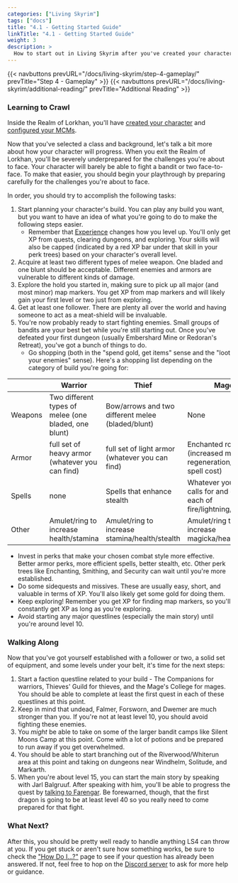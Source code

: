 ```yaml
---
categories: ["Living Skyrim"]
tags: ["docs"] 
title: "4.1 - Getting Started Guide"
linkTitle: "4.1 - Getting Started Guide"
weight: 3
description: >
  How to start out in Living Skyrim after you've created your character.
---
```


{{< navbuttons prevURL="/docs/living-skyrim/step-4-gameplay/" prevTitle="Step 4 - Gameplay" >}}
{{< navbuttons prevURL="/docs/living-skyrim/additional-reading/" prevTitle="Additional Reading" >}}

### Learning to Crawl
Inside the Realm of Lorkhan, you'll have [created your character](https://www.fgsmodlists.com/docs/living-skyrim/post-install/charactercreation/) and [configured your MCMs](https://www.fgsmodlists.com/docs/living-skyrim/post-install/mcm/).

Now that you've selected a class and background, let's talk a bit more about how your character will progress. When you exit the Realm of Lorkhan, you'll be severely underprepared for the challenges you're about to face. Your character will barely be able to fight a bandit or two face-to-face. To make that easier, you should begin your playthrough by preparing carefully for the challenges you're about to face. 

In order, you should try to accomplish the following tasks:

1. Start planning your character's build. You can play any build you want, but you want to have an idea of what you're going to do to make the following steps easier.
   - Remember that [Experience](https://www.nexusmods.com/skyrimspecialedition/mods/17751) changes how you level up. You'll only get XP from quests, clearing dungeons, and exploring. Your skills will also be capped (indicated by a red XP bar under that skill in your perk trees) based on your character's overall level.
2. Acquire at least two different types of melee weapon. One bladed and one blunt should be acceptable. Different enemies and armors are vulnerable to different kinds of damage.
3. Explore the hold you started in, making sure to pick up all major (and most minor) map markers. You get XP from map markers and will likely gain your first level or two just from exploring.
4. Get at least one follower. There are plenty all over the world and having someone to act as a meat-shield will be invaluable.
5. You're now probably ready to start fighting enemies. Small groups of bandits are your best bet while you're still starting out. Once you've defeated your first dungeon (usually Embershard Mine or Redoran's Retreat), you've got a bunch of things to do.
   - Go shopping (both in the "spend gold, get items" sense and the "loot your enemies" sense). Here's a shopping list depending on the category of build you're going for: 

|         | Warrior                                              | Thief                                             | Mage                                                                |
| ------- | ---------------------------------------------------- | ------------------------------------------------- | ------------------------------------------------------------------- |
| Weapons | Two different types of melee (one bladed, one blunt) | Bow/arrows and two different melee (bladed/blunt) | None                                                                |
| Armor   | full set of heavy armor (whatever you can find)      | full set of light armor (whatever you can find)   | Enchanted robes (increased magicka regeneration/reduced spell cost) |
| Spells  | none                                                 | Spells that enhance stealth                       | Whatever your build calls for and one each of fire/lightning/cold   |
| Other   | Amulet/ring to increase health/stamina               | Amulet/ring to increase stamina/health/stealth    | Amulet/ring to increase magicka/health                              |

   - Invest in perks that make your chosen combat style more effective. Better armor perks, more efficient spells, better stealth, etc. Other perk trees like Enchanting, Smithing, and Security can wait until you're more established.
   - Do some sidequests and missives. These are usually easy, short, and valuable in terms of XP. You'll also likely get some gold for doing them.
   - Keep exploring! Remember you get XP for finding map markers, so you'll constantly get XP as long as you're exploring.
   - Avoid starting any major questlines (especially the main story) until you're around level 10. 

### Walking Along
Now that you've got yourself established with a follower or two, a solid set of equipment, and some levels under your belt, it's time for the next steps:

1. Start a faction questline related to your build - The Companions for warriors, Thieves' Guild for thieves, and the Mage's College for mages. You should be able to complete at least the first quest in each of these questlines at this point.
2. Keep in mind that undead, Falmer, Forsworn, and Dwemer are much stronger than you. If you're not at least level 10, you should avoid fighting these enemies. 
3. You *might* be able to take on some of the larger bandit camps like Silent Moons Camp at this point. Come with a lot of potions and be prepared to run away if you get overwhelmed.
4. You should be able to start branching out of the Riverwood/Whiterun area at this point and taking on dungeons near Windhelm, Solitude, and Markarth.
5. When you're about level 15, you can start the main story by speaking with Jarl Balgruuf. After speaking with him, you'll be able to progress the quest by [talking to Farengar](https://www.fgsmodlists.com/docs/living-skyrim/how-do-i/mainquest/). Be forewarned, though, that the first dragon is going to be at least level 40 so you really need to come prepared for that fight.

### What Next?
After this, you should be pretty well ready to handle anything LS4 can throw at you. If you get stuck or aren't sure how something works, be sure to check the ["How Do I...?"](https://www.fgsmodlists.com/docs/living-skyrim/how-do-i/) page to see if your question has already been answered. If not, feel free to hop on the [Discord server](https://discord.gg/WKZgPuxvHS) to ask for more help or guidance.